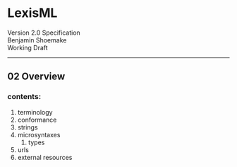 #  LexisML  #

Version 2.0 Specification<br>
Benjamin Shoemake<br>
Working Draft

- - -

##  02 Overview  ##

###  contents:  ###

01. terminology
02. conformance
03. strings
04. microsyntaxes
    01. types
05. urls
06. external resources
